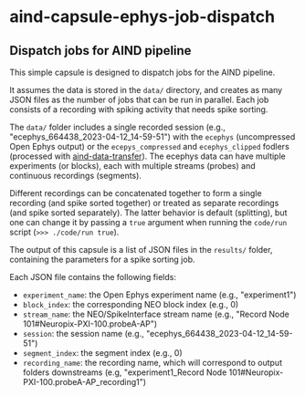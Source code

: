 # aind-capsule-ephys-job-dispatch
## Dispatch jobs for AIND pipeline

This simple capsule is designed to dispatch jobs for the AIND pipeline. 

It assumes the data is stored in the `data/` directory, and creates as many JSON files 
as the number of jobs that can be run in parallel. Each job consists of a recording with spiking activity that needs spike sorting. 

The `data/` folder includes a single recorded session (e.g., "ecephys_664438_2023-04-12_14-59-51") with the `ecephys` (uncompressed Open Ephys output) or the `ecepys_compressed` and `ecephys_clipped` fodlers (processed with [aind-data-transfer](https://github.com/AllenNeuralDynamics/aind-data-transfer)). 
The ecephys data can have multiple experiments (or blocks), each with multiple streams (probes) and continuous recordings (segments).

Different recordings can be concatenated together to form a single recording (and spike sorted together) or treated as separate recordings (and spike sorted separately).
The latter behavior is default (splitting), but one can change it by passing a `true` argument when running the `code/run` script (`>>> ./code/run true`). 


The output of this capsule is a list of JSON files in the `results/` folder, containing the parameters for a spike sorting job. 

Each JSON file contains the following fields:

- `experiment_name`: the Open Ephys experiment name (e.g., "experiment1")
- `block_index`: the corresponding NEO block index (e.g., 0)
- `stream_name`: the NEO/SpikeInterface stream name (e.g., "Record Node 101#Neuropix-PXI-100.probeA-AP")
- `session`: the session name (e.g., "ecephys_664438_2023-04-12_14-59-51")
- `segment_index`: the segment index (e.g., 0)
- `recording_name`: the recording name, which will correspond to output folders downstreams (e.g, "experiment1_Record Node 101#Neuropix-PXI-100.probeA-AP_recording1")
